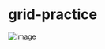# grid-practice




![image](https://user-images.githubusercontent.com/106491131/180088260-bb9768ff-a685-4ecf-8d1c-6a0c2cd92973.png)
